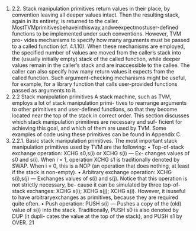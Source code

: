 1. 2.2. Stack manipulation primitives
return values in their place, by convention leaving all deeper values intact.
Then the resulting stack, again in its entirety, is returned to the caller.
MostTVMprimitivesbehaveinthisway,andweexpectmostuser-defined
functions to be implemented under such conventions. However, TVM pro-
vides mechanisms to specify how many arguments must be passed to a called
function (cf. 4.1.10). When these mechanisms are employed, the specified
number of values are moved from the caller’s stack into the (usually initially
empty) stack of the called function, while deeper values remain in the caller’s
stack and are inaccessible to the callee. The caller can also specify how many
return values it expects from the called function.
Such argument-checking mechanisms might be useful, for example, for a
library function that calls user-provided functions passed as arguments to it.
1. 2.2 Stack manipulation primitives
A stack machine, such as TVM, employs a lot of stack manipulation primi-
tives to rearrange arguments to other primitives and user-defined functions,
so that they become located near the top of the stack in correct order. This
section discusses which stack manipulation primitives are necessary and suf-
ficient for achieving this goal, and which of them are used by TVM. Some
examples of code using these primitives can be found in Appendix C.
1. 2.2.1. Basic stack manipulation primitives. The most important stack
manipulation primitives used by TVM are the following:
• Top-of-stack exchange operation: XCHG s0,s(i) or XCHG s(i) — Ex-
changes values of s0 and s(i). When i = 1, operation XCHG s1 is
traditionally denoted by SWAP. When i = 0, this is a NOP (an operation
that does nothing, at least if the stack is non-empty).
• Arbitrary exchange operation: XCHG s(i),s(j) — Exchanges values of
s(i) and s(j). Notice that this operation is not strictly necessary, be-
cause it can be simulated by three top-of-stack exchanges: XCHG s(i);
XCHG s(j); XCHG s(i). However, it isuseful to have arbitraryexchanges
as primitives, because they are required quite often.
• Push operation: PUSH s(i) — Pushes a copy of the (old) value of s(i)
into the stack. Traditionally, PUSH s0 is also denoted by DUP (it dupli-
cates the value at the top of the stack), and PUSH s1 by OVER.
21

